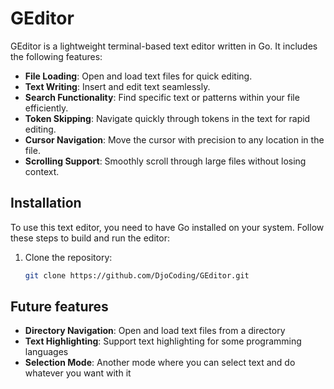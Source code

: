 # GEditor

GEditor is a lightweight terminal-based text editor written in Go. It includes the following features:

- **File Loading**: Open and load text files for quick editing.
- **Text Writing**: Insert and edit text seamlessly.
- **Search Functionality**: Find specific text or patterns within your file efficiently.
- **Token Skipping**: Navigate quickly through tokens in the text for rapid editing.
- **Cursor Navigation**: Move the cursor with precision to any location in the file.
- **Scrolling Support**: Smoothly scroll through large files without losing context.

## Installation

To use this text editor, you need to have Go installed on your system. Follow these steps to build and run the editor:

1. Clone the repository:
   ```sh
   git clone https://github.com/DjoCoding/GEditor.git

## Future features

- **Directory Navigation**: Open and load text files from a directory 
- **Text Highlighting**: Support text highlighting for some programming languages
- **Selection Mode**: Another mode where you can select text and do whatever you want with it

